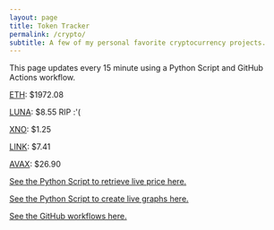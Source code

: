 ```yaml
---
layout: page
title: Token Tracker
permalink: /crypto/
subtitle: A few of my personal favorite cryptocurrency projects.
---
```


 This page updates every 15 minute using a Python Script and GitHub Actions workflow.


<!--BEGINCRYPTOINPUT-->
[ETH](https://smfxfc.github.io/crypto/eth.html): $1972.08

[LUNA](https://smfxfc.github.io/crypto/luna.html): $8.55 RIP :'(

[XNO](https://smfxfc.github.io/crypto/xno.html): $1.25

[LINK](https://smfxfc.github.io/crypto/link.html): $7.41

[AVAX](https://smfxfc.github.io/crypto/avax.html): $26.90

<!--ENDCRYPTOINPUT-->
 
 
[See the Python Script to retrieve live price here.](https://github.com/smfxfc/smfxfc.github.io/blob/master/src/get_cryptos.py)

[See the Python Script to create live graphs here.](https://github.com/smfxfc/smfxfc.github.io/blob/master/src/graph_crypto.py)

[See the GitHub workflows here.](https://github.com/smfxfc/smfxfc.github.io/blob/master/.github/workflows/)
